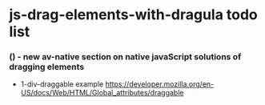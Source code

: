 # js-drag-elements-with-dragula todo list

### () - new av-native section on native javaScript solutions of dragging elements
* 1-div-draggable example https://developer.mozilla.org/en-US/docs/Web/HTML/Global_attributes/draggable


